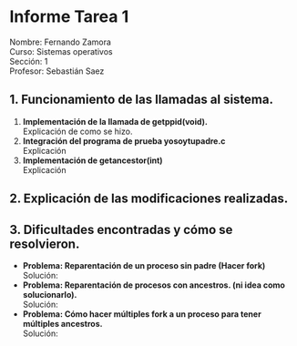 # Informe Tarea 1
Nombre: Fernando Zamora\
Curso: Sistemas operativos\
Sección: 1\
Profesor: Sebastián Saez


## 1. Funcionamiento de las llamadas al sistema.
  <ol>
    <li>
      <strong>
        Implementación de la llamada de getppid(void).
      </strong> <br>
    Explicación de como se hizo.
    </li>
    <li>
      <strong>
        Integración del programa de prueba yosoytupadre.c
      </strong> <br>
    Explicación
    </li>
    <li>
      <strong>
        Implementación de getancestor(int)
      </strong> <br> 
    Explicación
    </li>
  </ol>

## 2. Explicación de las modificaciones realizadas.


## 3. Dificultades encontradas y cómo se resolvieron.
  - **Problema: Reparentación de un proceso sin padre (Hacer fork)**\
    Solución:
  - **Problema: Reparentación de procesos con ancestros. (ni idea como solucionarlo).**\
    Solución:
  - **Problema: Cómo hacer múltiples fork a un proceso para tener múltiples ancestros.**\
    Solución: